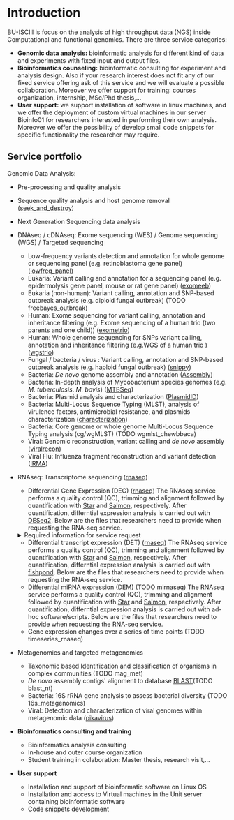 # Introduction

BU-ISCIII is focus on the analysis of high throughput data (NGS) inside Computational and functional genomics. There are three service categories:

- **Genomic data analysis:** bioinformatic analysis for different kind of data and experiments with fixed input and output files.
- **Bioinformatics counseling:** bioinformatic consulting for experiment and analysis design. Also if your research interest does not fit any of our fixed service offering ask of this service and we will evaluate a possible collaboration. Moreover we offer support for training: courses organization, internship, MSc/Phd thesis,...
- **User support:** we support installation of software in linux machines, and we offer the deployment of custom virtual machines in our server Bioinfo01 for researchers interested in performing their own analysis. Moreover we offer the possibility of develop small code snippets for specific functionality the researcher may require.

## Service portfolio

Genomic Data Analysis:

- Pre-processing and quality analysis
- Sequence quality analysis and host genome removal ([seek_and_destroy](https://github.com/BU-ISCIII/buisciii-tools/tree/develop/bu_isciii/templates/seek_and_destroy))
- Next Generation Sequencing data analysis
- DNAseq / cDNAseq: Exome sequencing (WES) / Genome sequencing (WGS) / Targeted sequencing
  - Low-frequency variants detection and annotation for whole genome or sequencing panel (e.g. retinoblastoma gene panel) ([lowfreq_panel](https://github.com/BU-ISCIII/buisciii-tools/tree/develop/bu_isciii/templates/lowfreq_panel))
  - Eukaria: Variant calling and annotation for a sequencing panel (e.g. epidermolysis gene panel, mouse or rat gene panel) ([exomeeb](https://github.com/BU-ISCIII/buisciii-tools/tree/develop/bu_isciii/templates/exomeeb))
  - Eukaria (non-human): Variant calling, annotation and SNP-based outbreak analysis (e.g. diploid fungal outbreak) (TODO freebayes_outbreak)
  - Human:  Exome sequencing for variant calling, annotation and inheritance filtering (e.g. Exome sequencing of a human trio (two parents and one child))  ([exometrio](https://github.com/BU-ISCIII/buisciii-tools/tree/develop/bu_isciii/templates/exometrio))
  - Human: Whole genome sequencing for SNPs variant calling, annotation and  inheritance filtering (e.g.WGS of a human trio )  ([wgstrio](https://github.com/BU-ISCIII/buisciii-tools/tree/develop/bu_isciii/templates/wgstrio))
  - Fungal / bacteria / virus : Variant calling, annotation and SNP-based outbreak analysis (e.g. haploid fungal outbreak) ([snippy](https://github.com/BU-ISCIII/buisciii-tools/tree/develop/bu_isciii/templates/snippy))
  - Bacteria: _De novo_ genome assembly and annotation ([Assembly](https://github.com/BU-ISCIII/buisciii-tools/tree/develop/bu_isciii/templates/assembly))
  - Bacteria:  In-depth analysis of Mycobacterium species genomes (e.g. _M. tuberculosis_. _M. bovis_) ([MTBSeq](https://github.com/BU-ISCIII/buisciii-tools/tree/develop/bu_isciii/templates/mtbseq))
  - Bacteria: Plasmid analysis and characterization ([PlasmidID](https://github.com/BU-ISCIII/buisciii-tools/tree/develop/bu_isciii/templates/plasmidid))
  - Bacteria: Multi-Locus Sequence Typing (MLST), analysis of virulence factors, antimicrobial resistance, and plasmids characterization ([characterization](https://github.com/BU-ISCIII/buisciii-tools/tree/develop/bu_isciii/templates/characterization))
  - Bacteria: Core genome or whole genome Multi-Locus Sequence Typing analysis (cg/wgMLST) (TODO wgmlst_chewbbaca)
  - Viral: Genomic reconstruction, variant calling and _de novo_ assembly ([viralrecon](https://github.com/BU-ISCIII/buisciii-tools/tree/develop/bu_isciii/templates/viralrecon))
  - Viral Flu: Influenza fragment reconstruction and variant detection ([IRMA](https://github.com/BU-ISCIII/buisciii-tools/tree/develop/bu_isciii/templates/IRMA))
- RNAseq: Transcriptome sequencing  ([rnaseq](https://github.com/BU-ISCIII/buisciii-tools/tree/develop/bu_isciii/templates/rnaseq))
  - Differential Gene Expression (DEG) ([rnaseq](https://github.com/BU-ISCIII/buisciii-tools/tree/develop/bu_isciii/templates/rnaseq))
  The RNAseq service performs a quality control (QC), trimming and alignment followed by quantification with [Star](https://github.com/alexdobin/STAR) and [Salmon](https://combine-lab.github.io/salmon/), respectively.
  After quantification, differntial expression analysis is carried out with [DESeq2](https://bioconductor.org/packages/release/bioc/html/DESeq2.html).
  Below are the files that researchers need to provide when requesting the RNA-seq service.
  <details markdown="1">
  <summary>Required information for service request</summary>
    **Service Notes Description**
    I this field (when requesting service in *iskylims*), the researcher needs to provide relevant information such as which type of NGS data is going to be analyzed. Options include:

      Genes (mRNA)
      Transcriptsn

    **comparatives.txt**

    The `comparatives.txt` file defines the experimental design for the analysis. It specifies the comparison order, sense, and direction between sample groups. Each comparison requested should have a corresponding line in this file. The file format consists of three columns without headings:

    1. Incremental index representing each comparison.
    2. Baseline group/s.
    3. Group against which the baseline group/s in the first column is compared.

    Example:

    ```Bash
    1 Treatment Control
    2 Treatment       Control
    3 Treatment       Control
    4 Treatment1-Treatment2       Control1-Control2
    ```

    **clinical_data.txt**

    The `clinical_data.txt` file is necessary for categorizing the names of samples into comparison groups. This file comprises two columns:

  - **Name:** Sample name.
  - **Group:** Group to which the sample belongs.

    Example:

    ```Bash
       Name    Group
    ```

  </details>

  - Differential transcript expression (DET) ([rnaseq](https://github.com/BU-ISCIII/buisciii-tools/tree/develop/bu_isciii/templates/rnaseq))
  The RNAseq service performs a quality control (QC), trimming and alignment followed by quantification with [Star](https://github.com/alexdobin/STAR) and [Salmon](https://combine-lab.github.io/salmon/), respectively.
  After quantification, differntial expression analysis is carried out with [fishpond](https://www.bioconductor.org/packages/release/bioc/html/fishpond.html).
  Below are the files that researchers need to provide when requesting the RNA-seq service.
  - Differential miRNA expression (DEM) (TODO mirnaseq)
  The RNAseq service performs a quality control (QC), trimming and alignment followed by quantification with [Star](https://github.com/alexdobin/STAR) and [Salmon](https://combine-lab.github.io/salmon/), respectively.
  After quantification, differntial expression analysis is carried out with ad-hoc software/scripts.
  Below are the files that researchers need to provide when requesting the RNA-seq service.
  - Gene expression changes over a series of time points (TODO timeseries_rnaseq)
- Metagenomics and targeted metagenomics
  - Taxonomic based Identification and classification of organisms in complex communities (TODO mag_met)
  - _De novo_ assembly contigs' alignment to database [BLAST](https://github.com/BU-ISCIII/buisciii-tools/tree/develop/bu_isciii/templates/blast_nt)(TODO blast_nt)
  - Bacteria: 16S rRNA gene analysis to assess bacterial diversity (TODO 16s_metagenomics)
  - Viral:  Detection and characterization of viral genomes within metagenomic data ([pikavirus](https://github.com/BU-ISCIII/buisciii-tools/tree/develop/bu_isciii/templates/pikavirus))

- **Bioinformatics consulting and training**
  - Bioinformatics analysis consulting
  - In-house and outer course organization
  - Student training in colaboration: Master thesis, research visit,...

- **User support**
  - Installation and support of bioinformatic software on Linux OS
  - Installation and access to Virtual machines in the Unit server containing bioinformatic software
  - Code snippets development

